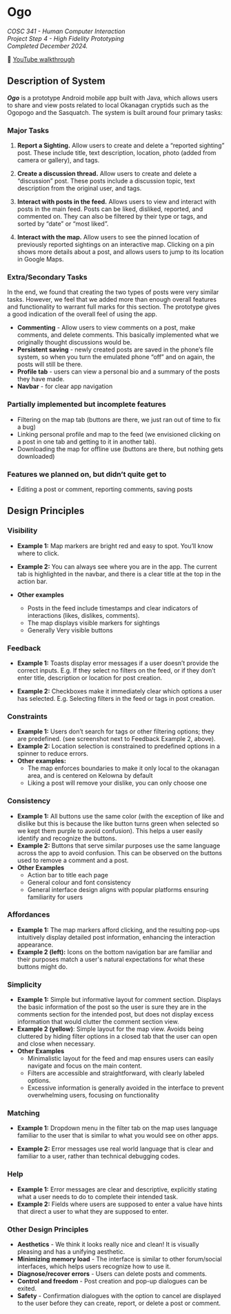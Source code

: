 # Ogo
_COSC 341 - Human Computer Interaction_
<br>
_Project Step 4 - High Fidelity Prototyping_
<br>
_Completed December 2024._

🔗 [YouTube walkthrough](https://youtu.be/_cBcPYcGz-A?si=Xq6PlLvFQMPvTU8j)

## Description of System

***Ogo*** is a prototype Android mobile app built with Java, which allows users to share and view posts related to local Okanagan cryptids such as the Ogopogo and the Sasquatch. The system is built around four primary tasks:

### Major Tasks

1. **Report a Sighting.** Allow users to create and delete a “reported sighting” post. These include title, text description, location, photo (added from camera or gallery), and tags.

2. **Create a discussion thread.** Allow users to create and delete a “discussion” post. These posts include a discussion topic, text description from the original user, and tags. 

3. **Interact with posts in the feed.** Allows users to view and interact with posts in the main feed. Posts can be liked, disliked, reported, and commented on. They can also be filtered by their type or tags, and sorted by “date” or “most liked”.

4. **Interact with the map.** Allow users to see the pinned location of previously reported sightings on an interactive map. Clicking on a pin shows more details about a post, and allows users to jump to its location in Google Maps.

### Extra/Secondary Tasks

In the end, we found that creating the two types of posts were very similar tasks. However, we feel that we added more than enough overall features and functionality to warrant full marks for this section. The prototype gives a good indication of the overall feel of using the app.

- **Commenting** \- Allow users to view comments on a post, make comments, and delete comments. This basically implemented what we originally thought discussions would be.  
- **Persistent saving** \- newly created posts are saved in the phone’s file system, so when you turn the emulated phone “off” and on again, the posts will still be there.  
- **Profile tab** \- users can view a personal bio and a summary of the posts they have made.  
- **Navbar** \- for clear app navigation

### Partially implemented but incomplete features

- Filtering on the map tab (buttons are there, we just ran out of time to fix a bug)  
- Linking personal profile and map to the feed (we envisioned clicking on a post in one tab and getting to it in another tab).  
- Downloading the map for offline use (buttons are there, but nothing gets downloaded)

### Features we planned on, but didn’t quite get to

- Editing a post or comment, reporting comments, saving posts

## Design Principles

### Visibility

- **Example 1:** Map markers are bright red and easy to spot. You’ll know where to click.  
- **Example 2:** You can always see where you are in the app. The current tab is highlighted in the navbar, and there is a clear title at the top in the action bar.

- **Other examples**

  - Posts in the feed include timestamps and clear indicators of interactions (likes, dislikes, comments).  
  - The map displays visible markers for sightings  
  - Generally Very visible buttons 

### Feedback

- **Example 1:** Toasts display error messages if a user doesn’t provide the correct inputs. E.g. If they select no filters on the feed, or if they don’t enter title, description or location for post creation.

- **Example 2:** Checkboxes make it immediately clear which options a user has selected. E.g. Selecting filters in the feed or tags in post creation.

### Constraints

- **Example 1:** Users don’t search for tags or other filtering options; they are predefined. (see screenshot next to Feedback Example 2, above).   
- **Example 2:** Location selection is constrained to predefined options in a spinner to reduce errors.
- **Other examples:**
  - The map enforces boundaries to make it only local to the okanagan area, and is centered on Kelowna by default  
  - Liking a post will remove your dislike, you can only choose one

### Consistency

- **Example 1:** All buttons use the same color (with the exception of like and dislike but this is because the like button turns green when selected so we kept them purple to avoid confusion). This helps a user easily identify and recognize the buttons.   
- **Example 2:** Buttons that serve similar purposes use the same language across the app to avoid confusion. This can be observed on the buttons used to remove a comment and a post.  
- **Other Examples**
  - Action bar to title each page  
  - General colour and font consistency  
  - General interface design aligns with popular platforms ensuring familiarity for users

### Affordances

- **Example 1:** The map markers afford clicking, and the resulting pop-ups intuitively display detailed post information, enhancing the interaction appearance.
- **Example 2 (left):** Icons on the bottom navigation bar are familiar and their purposes match a user's natural expectations for what these buttons might do.  

### Simplicity

- **Example 1:** Simple but informative layout for comment section. Displays the basic information of the post so the user is sure they are in the comments section for the intended post, but does not display excess information that would clutter the comment section view.  
- **Example 2 (yellow)**: Simple layout for the map view. Avoids being cluttered by hiding filter options in a closed tab that the user can open and close when necessary. 
- **Other Examples**
  - Minimalistic layout for the feed and map ensures users can easily navigate and focus on the main content.  
  - Filters are accessible and straightforward, with clearly labeled options.  
  - Excessive information is generally avoided in the interface to prevent overwhelming users, focusing on functionality

### Matching

- **Example 1:** Dropdown menu in the filter tab on the map uses language familiar to the user that is similar to what you would see on other apps. 

- **Example 2:** Error messages use real world language that is clear and familiar to a user, rather than technical debugging codes. 

### Help

- **Example 1:** Error messages are clear and descriptive, explicitly stating what a user needs to do to complete their intended task.   
- **Example 2:** Fields where users are supposed to enter a value have hints that direct a user to what they are supposed to enter.

### Other Design Principles

- **Aesthetics** \- We think it looks really nice and clean\! It is visually pleasing and has a unifying aesthetic.   
- **Minimizing memory load** \- The interface is similar to other forum/social interfaces, which helps users recognize how to use it.  
- **Diagnose/recover errors** \- Users can delete posts and comments.  
- **Control and freedom** \- Post creation and pop-up dialogues can be exited.  
- **Safety** \- Confirmation dialogues with the option to cancel are displayed to the user before they can create, report, or delete a post or comment.
